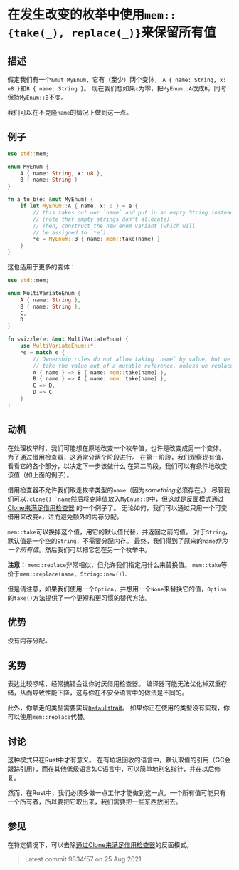# 在发生改变的枚举中使用`mem::{take(_), replace(_)}`来保留所有值

## 描述

假定我们有一个`&mut MyEnum`，它有（至少）两个变体，
`A { name: String, x: u8 }`和`B { name: String }`。
现在我们想如果`x`为零，把`MyEnum::A`改成`B`，同时保持`MyEnum::B`不变。

我们可以在不克隆`name`的情况下做到这一点。

## 例子

```rust
use std::mem;

enum MyEnum {
    A { name: String, x: u8 },
    B { name: String }
}

fn a_to_b(e: &mut MyEnum) {
    if let MyEnum::A { name, x: 0 } = e {
        // this takes out our `name` and put in an empty String instead
        // (note that empty strings don't allocate).
        // Then, construct the new enum variant (which will
        // be assigned to `*e`).
        *e = MyEnum::B { name: mem::take(name) }
    }
}
```

这也适用于更多的变体：

```rust
use std::mem;

enum MultiVariateEnum {
    A { name: String },
    B { name: String },
    C,
    D
}

fn swizzle(e: &mut MultiVariateEnum) {
    use MultiVariateEnum::*;
    *e = match e {
        // Ownership rules do not allow taking `name` by value, but we cannot
        // take the value out of a mutable reference, unless we replace it:
        A { name } => B { name: mem::take(name) },
        B { name } => A { name: mem::take(name) },
        C => D,
        D => C
    }
}
```

## 动机

在处理枚举时，我们可能想在原地改变一个枚举值，也许是改变成另一个变体。 
为了通过借用检查器，这通常分两个阶段进行。
在第一阶段，我们观察现有值，看看它的各个部分，以决定下一步该做什么
在第二阶段，我们可以有条件地改变该值（如上面的例子）。

借用检查器不允许我们取走枚举类型的`name`（因为*something*必须存在。）
尽管我们可以`.clone()``name`然后将克隆值放入`MyEnum::B`中，但这就是反面模式[通过Clone来满足借用检查器](../anti_patterns/borrow_clone.md) 的一个例子了。 
无论如何，我们可以通过只用一个可变借用来改变`e`，进而避免额外的内存分配。

`mem::take`可以换掉这个值，用它的默认值代替，并返回之前的值。
对于`String`，默认值是一个空的`String`，不需要分配内存。
最终，我们得到了原来的`name`*作为一个所有值*。然后我们可以把它包在另一个枚举中。

**注意：** `mem::replace`非常相似，但允许我们指定用什么来替换值。
`mem::take`等价于`mem::replace(name, String::new())`.

但是请注意，如果我们使用一个`Option`，并想用一个`None`来替换它的值，`Option`的`take()`方法提供了一个更短和更习惯的替代方法。

## 优势

没有内存分配。

## 劣势

表达比较啰嗦，经常搞错会让你讨厌借用检查器。 
编译器可能无法优化掉双重存储，从而导致性能下降，这与你在不安全语言中的做法是不同的。

此外，你拿走的类型需要实现[`Default`trait](./default.md)。 
如果你正在使用的类型没有实现，你可以使用`mem::replace`代替。

## 讨论

这种模式只在Rust中才有意义。
在有垃圾回收的语言中，默认取值的引用（GC会跟踪引用），而在其他低级语言如C语言中，可以简单地别名指针，并在以后修复。

然而，在Rust中，我们必须多做一点工作才能做到这一点。一个所有值可能只有一个所有者，所以要把它取出来，我们需要把一些东西放回去。

## 参见

在特定情况下，可以去除[通过Clone来满足借用检查器](../anti_patterns/borrow_clone.md)的反面模式。

> Latest commit 9834f57 on 25 Aug 2021